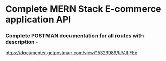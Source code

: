 # Complete MERN Stack E-commerce application API

### Complete POSTMAN documentation for all routes with description -

https://documenter.getpostman.com/view/15329989/UVJfjFEx
